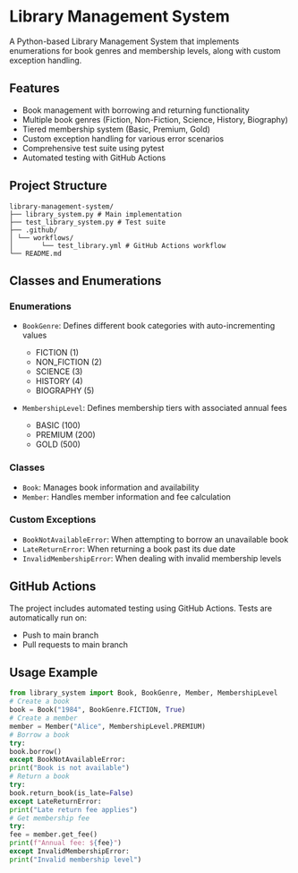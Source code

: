 # Library Management System

A Python-based Library Management System that implements enumerations for book genres and membership levels, along with custom exception handling.

## Features

- Book management with borrowing and returning functionality
- Multiple book genres (Fiction, Non-Fiction, Science, History, Biography)
- Tiered membership system (Basic, Premium, Gold)
- Custom exception handling for various error scenarios
- Comprehensive test suite using pytest
- Automated testing with GitHub Actions

## Project Structure 
```
library-management-system/
├── library_system.py # Main implementation
├── test_library_system.py # Test suite
├── .github/
│ └── workflows/
│       └── test_library.yml # GitHub Actions workflow
└── README.md
```

## Classes and Enumerations

### Enumerations
- `BookGenre`: Defines different book categories with auto-incrementing values
  - FICTION (1)
  - NON_FICTION (2)
  - SCIENCE (3)
  - HISTORY (4)
  - BIOGRAPHY (5)

- `MembershipLevel`: Defines membership tiers with associated annual fees
  - BASIC (100)
  - PREMIUM (200)
  - GOLD (500)

### Classes
- `Book`: Manages book information and availability
- `Member`: Handles member information and fee calculation

### Custom Exceptions
- `BookNotAvailableError`: When attempting to borrow an unavailable book
- `LateReturnError`: When returning a book past its due date
- `InvalidMembershipError`: When dealing with invalid membership levels

## GitHub Actions

The project includes automated testing using GitHub Actions. Tests are automatically run on:
- Push to main branch
- Pull requests to main branch

## Usage Example

```python
from library_system import Book, BookGenre, Member, MembershipLevel
# Create a book
book = Book("1984", BookGenre.FICTION, True)
# Create a member
member = Member("Alice", MembershipLevel.PREMIUM)
# Borrow a book
try:
book.borrow()
except BookNotAvailableError:
print("Book is not available")
# Return a book
try:
book.return_book(is_late=False)
except LateReturnError:
print("Late return fee applies")
# Get membership fee
try:
fee = member.get_fee()
print(f"Annual fee: ${fee}")
except InvalidMembershipError:
print("Invalid membership level")
```